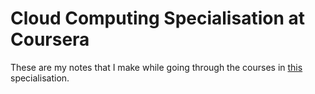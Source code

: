 # Cloud Computing Specialisation at Coursera

These are my notes that I make while going through the courses in [this](https://www.coursera.org/specializations/cloud-computing) specialisation.
